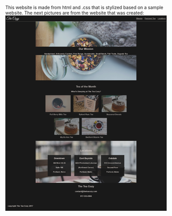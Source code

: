 This website is made from html and .css that is stylized based on a sample website.
The next pictures are from the website that was created:
![Alt text](screencapture-file-C-Users-Parker-OneDrive-Documents-React-Apps-Layout-Html-index-html-2023-12-26-18_46_34.png)
